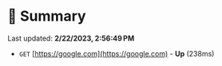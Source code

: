 # 📖 Summary
Last updated: **2/22/2023, 2:56:49 PM**

- `GET` [https://google.com](https://google.com) - **Up** (238ms)
